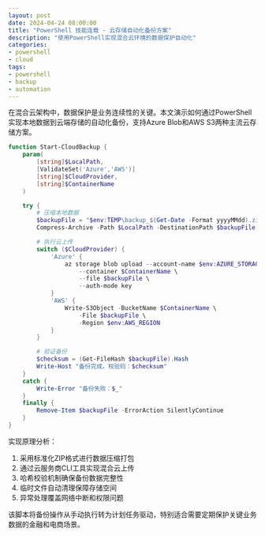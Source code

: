 ```yaml
---
layout: post
date: 2024-04-24 08:00:00
title: "PowerShell 技能连载 - 云存储自动化备份方案"
description: "使用PowerShell实现混合云环境的数据保护自动化"
categories:
- powershell
- cloud
tags:
- powershell
- backup
- automation
---
```


在混合云架构中，数据保护是业务连续性的关键。本文演示如何通过PowerShell实现本地数据到云端存储的自动化备份，支持Azure Blob和AWS S3两种主流云存储方案。

```powershell
function Start-CloudBackup {
    param(
        [string]$LocalPath,
        [ValidateSet('Azure','AWS')]
        [string]$CloudProvider,
        [string]$ContainerName
    )

    try {
        # 压缩本地数据
        $backupFile = "$env:TEMP\backup_$(Get-Date -Format yyyyMMdd).zip"
        Compress-Archive -Path $LocalPath -DestinationPath $backupFile

        # 执行云上传
        switch ($CloudProvider) {
            'Azure' {
                az storage blob upload --account-name $env:AZURE_STORAGE_ACCOUNT \
                    --container $ContainerName \
                    --file $backupFile \
                    --auth-mode key
            }
            'AWS' {
                Write-S3Object -BucketName $ContainerName \
                    -File $backupFile \
                    -Region $env:AWS_REGION
            }
        }

        # 验证备份
        $checksum = (Get-FileHash $backupFile).Hash
        Write-Host "备份完成，校验码：$checksum"
    }
    catch {
        Write-Error "备份失败：$_"
    }
    finally {
        Remove-Item $backupFile -ErrorAction SilentlyContinue
    }
}
```

实现原理分析：
1. 采用标准化ZIP格式进行数据压缩打包
2. 通过云服务商CLI工具实现混合云上传
3. 哈希校验机制确保备份数据完整性
4. 临时文件自动清理保障存储空间
5. 异常处理覆盖网络中断和权限问题

该脚本将备份操作从手动执行转为计划任务驱动，特别适合需要定期保护关键业务数据的金融和电商场景。